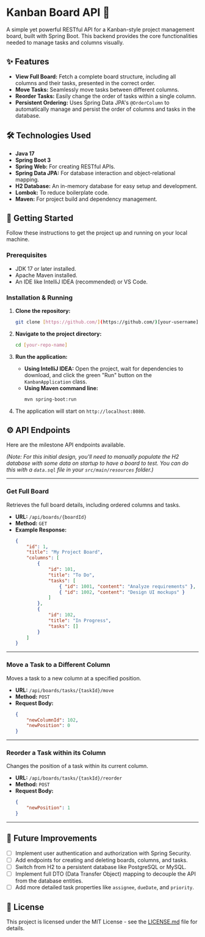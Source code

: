 #  Kanban Board API 🚀

A simple yet powerful RESTful API for a Kanban-style project management board, built with Spring Boot. This backend provides the core functionalities needed to manage tasks and columns visually.

## ✨ Features

* **View Full Board:** Fetch a complete board structure, including all columns and their tasks, presented in the correct order.
* **Move Tasks:** Seamlessly move tasks between different columns.
* **Reorder Tasks:** Easily change the order of tasks within a single column.
* **Persistent Ordering:** Uses Spring Data JPA's `@OrderColumn` to automatically manage and persist the order of columns and tasks in the database.

## 🛠️ Technologies Used

* **Java 17**
* **Spring Boot 3**
* **Spring Web:** For creating RESTful APIs.
* **Spring Data JPA:** For database interaction and object-relational mapping.
* **H2 Database:** An in-memory database for easy setup and development.
* **Lombok:** To reduce boilerplate code.
* **Maven:** For project build and dependency management.

## 🏁 Getting Started

Follow these instructions to get the project up and running on your local machine.

### Prerequisites

* JDK 17 or later installed.
* Apache Maven installed.
* An IDE like IntelliJ IDEA (recommended) or VS Code.

### Installation & Running

1.  **Clone the repository:**
    ```bash
    git clone [https://github.com/](https://github.com/)[your-username]/[your-repo-name].git
    ```

2.  **Navigate to the project directory:**
    ```bash
    cd [your-repo-name]
    ```

3.  **Run the application:**
    * **Using IntelliJ IDEA:** Open the project, wait for dependencies to download, and click the green "Run" button on the `KanbanApplication` class.
    * **Using Maven command line:**
        ```bash
        mvn spring-boot:run
        ```

4.  The application will start on `http://localhost:8080`.

## ⚙️ API Endpoints

Here are the milestone API endpoints available.

*(Note: For this initial design, you'll need to manually populate the H2 database with some data on startup to have a board to test. You can do this with a `data.sql` file in your `src/main/resources` folder.)*

---

### Get Full Board

Retrieves the full board details, including ordered columns and tasks.

* **URL:** `/api/boards/{boardId}`
* **Method:** `GET`
* **Example Response:**
    ```json
    {
        "id": 1,
        "title": "My Project Board",
        "columns": [
            {
                "id": 101,
                "title": "To Do",
                "tasks": [
                    { "id": 1001, "content": "Analyze requirements" },
                    { "id": 1002, "content": "Design UI mockups" }
                ]
            },
            {
                "id": 102,
                "title": "In Progress",
                "tasks": []
            }
        ]
    }
    ```

---

### Move a Task to a Different Column

Moves a task to a new column at a specified position.

* **URL:** `/api/boards/tasks/{taskId}/move`
* **Method:** `POST`
* **Request Body:**
    ```json
    {
        "newColumnId": 102,
        "newPosition": 0
    }
    ```

---

### Reorder a Task within its Column

Changes the position of a task within its current column.

* **URL:** `/api/boards/tasks/{taskId}/reorder`
* **Method:** `POST`
* **Request Body:**
    ```json
    {
        "newPosition": 1
    }
    ```

---

## 🔮 Future Improvements

* [ ] Implement user authentication and authorization with Spring Security.
* [ ] Add endpoints for creating and deleting boards, columns, and tasks.
* [ ] Switch from H2 to a persistent database like PostgreSQL or MySQL.
* [ ] Implement full DTO (Data Transfer Object) mapping to decouple the API from the database entities.
* [ ] Add more detailed task properties like `assignee`, `dueDate`, and `priority`.

## 📄 License

This project is licensed under the MIT License - see the [LICENSE.md](LICENSE.md) file for details.
